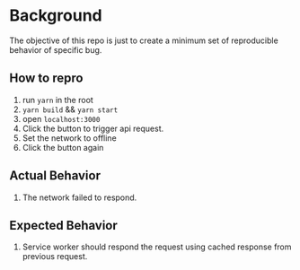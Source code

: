 # Background

The objective of this repo is just to create a minimum set of reproducible behavior of specific bug.

## How to repro

1. run `yarn` in the root
2. `yarn build` && `yarn start`
3. open `localhost:3000`
4. Click the button to trigger api request.
5. Set the network to offline
6. Click the button again

## Actual Behavior

1. The network failed to respond.

## Expected Behavior

1. Service worker should respond the request using cached response from previous request.

